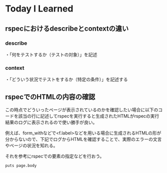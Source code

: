 # Today I Learned
## rspecにおけるdescribeとcontextの違い
### describe
・「何をテストするか（テストの対象）」を記述

### context
・「どういう状況でテストをするか（特定の条件）」を記述する

## rspecでのHTMLの内容の確認
この時点でどういったページが表示されているのかを確認したい場合に以下のコードを該当の行に記述してrspecを実行すると生成されたHTMLがrspecの実行結果のログに表示されるので使い勝手が良い。

例えば、form_withなどで<f.label>などを用いる場合に生成されるHTMLの形が分からないので、下記でログからHTMLを確認することで、実際のエラーの文言やページの状況を知れる。

それを参考にrspecでの要素の指定などを行おう。

```
puts page.body
```